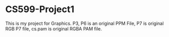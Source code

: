 # CS599-Project1

This is my project for Graphics. P3, P6 is an original PPM File, P7 is original RGB P7 file, cs.pam is original RGBA PAM file.
